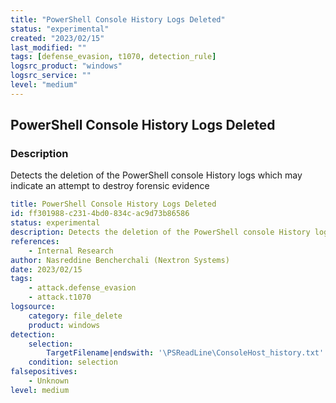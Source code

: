 ```yaml
---
title: "PowerShell Console History Logs Deleted"
status: "experimental"
created: "2023/02/15"
last_modified: ""
tags: [defense_evasion, t1070, detection_rule]
logsrc_product: "windows"
logsrc_service: ""
level: "medium"
---
```


## PowerShell Console History Logs Deleted

### Description

Detects the deletion of the PowerShell console History logs which may indicate an attempt to destroy forensic evidence

```yml
title: PowerShell Console History Logs Deleted
id: ff301988-c231-4bd0-834c-ac9d73b86586
status: experimental
description: Detects the deletion of the PowerShell console History logs which may indicate an attempt to destroy forensic evidence
references:
    - Internal Research
author: Nasreddine Bencherchali (Nextron Systems)
date: 2023/02/15
tags:
    - attack.defense_evasion
    - attack.t1070
logsource:
    category: file_delete
    product: windows
detection:
    selection:
        TargetFilename|endswith: '\PSReadLine\ConsoleHost_history.txt'
    condition: selection
falsepositives:
    - Unknown
level: medium

```

